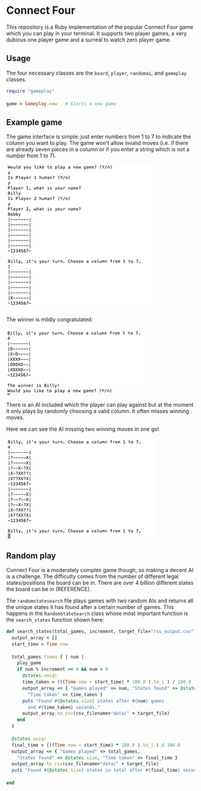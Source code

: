 # Connect Four

This repository is a Ruby implementation of the popular Connect Four game which you can play in your terminal. It supports two player games, a very dubious one player game and a surreal to watch zero player game.

## Usage

The four necessary classes are the `board`, `player`, `randomai`, and `gameplay` classes.

```ruby
require "gameplay"

game = Gameplay.new   # Starts a new game
```

## Example game
The game interface is simple: just enter numbers from 1 to 7 to indicate the column you want to play. The game won't allow invalid moves (i.e. if there are already seven pieces in a column or if you enter a string which is not a number from 1 to 7).

![How the game starts](images/start_of_game.png)

The winner is mildly congratulated:

![How the game ends](images/end_of_game.png)

There is an AI included which the player can play against but at the moment it only plays by randomly choosing a valid column. It often misses winning moves.

Here we can see the AI missing two winning moves in one go!

![The AI isn't good](images/ai_missing_winners.png)

## Random play

Connect Four is a moderately complex game though, so making a decent AI is a challenge. The difficulty comes from the number of different legal states/positions the board can be in. There are over 4 billion different states the board can be in (REFERENCE).

The `randomstatesearch` file plays games with two random AIs and returns all the unique states it has found after a certain number of games. This happens in the `RandomStateSearch` class whose most important function is the `search_states` function shown here:

```Ruby
def search_states(total_games, increment, target_file="rss_output.csv")
  output_array = []
  start_time = Time.now

  total_games.times { | num |
    play_game
    if num % increment == 0 && num > 0
      @states.uniq!
      time_taken = (((Time.now - start_time) * 100.0 ).to_i ) / 100.0
      output_array << { "Games played" => num, "States found" => @states.size,
        "Time taken" => time_taken }
      puts "Found #{@states.size} states after #{num} games
        and #{time_taken} seconds."
      output_array.to_csv(csv_filename="data/" + target_file)
    end
  }

  @states.uniq!
  final_time = (((Time.now - start_time) * 100.0 ).to_i ) / 100.0
  output_array << { "Games played" => total_games,
    "States found" => @states.size, "Time taken" => final_time }
  output_array.to_csv(csv_filename="data/" + target_file)
  puts "Found #{@states.size} states in total after #{final_time} seconds."

end

```

